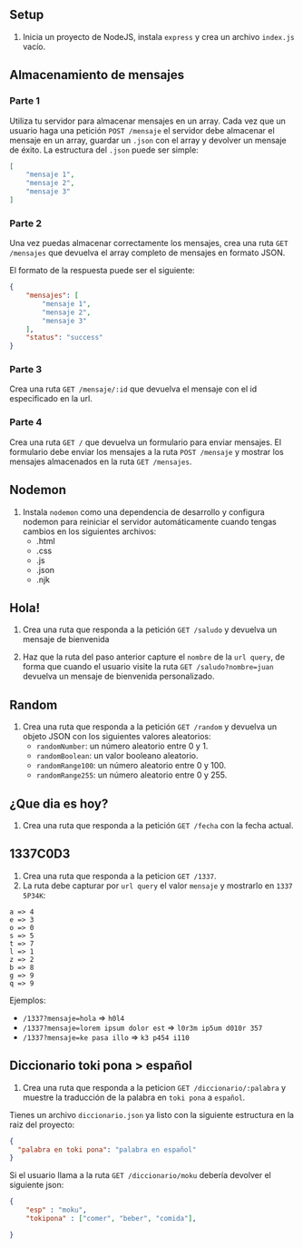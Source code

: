 ## Setup
1. Inicia un proyecto de NodeJS, instala `express` y crea un archivo `index.js` vacío.

## Almacenamiento de mensajes

### Parte 1

Utiliza tu servidor para almacenar mensajes en un array. Cada vez que un usuario haga una petición `POST /mensaje` el servidor debe almacenar el mensaje en un array, guardar un `.json` con el array y devolver un mensaje de éxito.
La estructura del `.json` puede ser simple:
```json
[
    "mensaje 1",
    "mensaje 2",
    "mensaje 3"
]
```

### Parte 2

Una vez puedas almacenar correctamente los mensajes, crea una ruta `GET /mensajes` que devuelva el array completo de mensajes en formato JSON.

El formato de la respuesta puede ser el siguiente:
```json
{
    "mensajes": [
        "mensaje 1",
        "mensaje 2",
        "mensaje 3"
    ],
    "status": "success"
}
```

### Parte 3

Crea una ruta `GET /mensaje/:id` que devuelva el mensaje con el id especificado en la url.

### Parte 4

Crea una ruta `GET /` que devuelva un formulario para enviar mensajes. El formulario debe enviar los mensajes a la ruta `POST /mensaje` y mostrar los mensajes almacenados en la ruta `GET /mensajes`.

## Nodemon
1. Instala `nodemon` como una dependencia de desarrollo y configura nodemon para reiniciar el servidor automáticamente cuando tengas cambios en los siguientes archivos:
    - .html
    - .css
    - .js
    - .json
    - .njk

## Hola!
1. Crea una ruta que responda a la petición `GET /saludo` y devuelva un mensaje de bienvenida

2. Haz que la ruta del paso anterior capture el `nombre` de la `url query`, de forma que cuando el usuario visite la ruta `GET /saludo?nombre=juan` devuelva un mensaje de bienvenida personalizado.

## Random
1. Crea una ruta que responda a la petición `GET /random` y devuelva un objeto JSON con los siguientes valores aleatorios:
    - `randomNumber`: un número aleatorio entre 0 y 1.
    - `randomBoolean`: un valor booleano aleatorio.
    - `randomRange100`: un número aleatorio entre 0 y 100.
    - `randomRange255`: un número aleatorio entre 0 y 255.

## ¿Que dia es hoy?
1. Crea una ruta que responda a la petición `GET /fecha` con la fecha actual.

## 1337C0D3
1. Crea una ruta que responda a la peticion `GET /1337`.
2. La ruta debe capturar por `url query` el valor `mensaje` y mostrarlo en `1337 5P34K`:
```plaintext
a => 4
e => 3
o => 0
s => 5
t => 7
l => 1
z => 2
b => 8
g => 9
q => 9
```  
Ejemplos:
- `/1337?mensaje=hola` => `h0l4`
- `/1337?mensaje=lorem ipsum dolor est` => `l0r3m ip5um d010r 357`
- `/1337?mensaje=ke pasa illo` => `k3 p454 i110`

## Diccionario toki pona > español

1. Crea una ruta que responda a la peticion `GET /diccionario/:palabra` y muestre la traducción de la palabra en `toki pona` a `español`.

Tienes un archivo `diccionario.json` ya listo con la siguiente estructura en la raiz del proyecto:
```json
{
  "palabra en toki pona": "palabra en español"
}
```

Si el usuario llama a la ruta `GET /diccionario/moku` debería devolver el siguiente json:
```json
{
    "esp" : "moku",
    "tokipona" : ["comer", "beber", "comida"],

}
```

